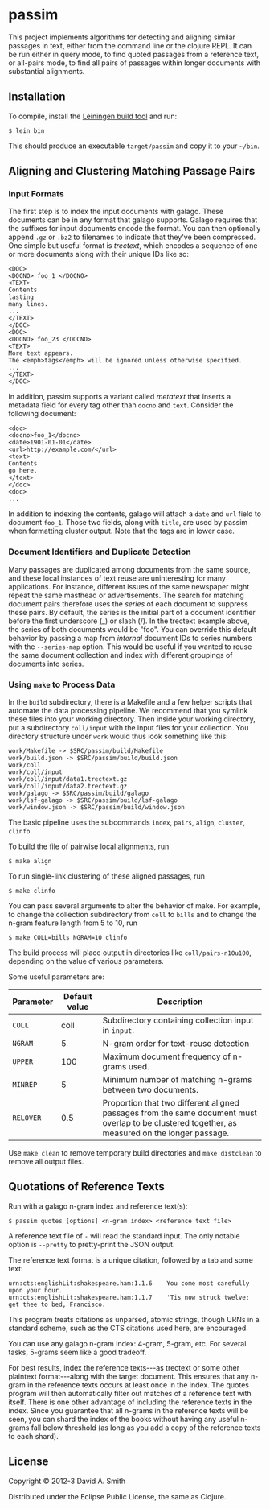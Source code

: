 # passim

This project implements algorithms for detecting and aligning similar
passages in text, either from the command line or the clojure REPL.
It can be run either in query mode, to find quoted passages from a
reference text, or all-pairs mode, to find all pairs of passages
within longer documents with substantial alignments.

## Installation

To compile, install the [Leiningen build tool](http://leiningen.org/)
and run:

    $ lein bin

This should produce an executable `target/passim` and copy it to your
`~/bin`.

## Aligning and Clustering Matching Passage Pairs

### Input Formats

The first step is to index the input documents with galago.  These
documents can be in any format that galago supports.  Galago requires
that the suffixes for input documents encode the format.  You can then
optionally append `.gz` or `.bz2` to filenames to indicate that
they've been compressed.  One simple but useful
format is _trectext_, which encodes a sequence of one or more
documents along with their unique IDs like so:

	<DOC>
	<DOCNO> foo_1 </DOCNO>
	<TEXT>
	Contents
	lasting
	many lines.
	...
	</TEXT>
	</DOC>
	<DOC>
	<DOCNO> foo_23 </DOCNO>
	<TEXT>
	More text appears.
	The <emph>tags</emph> will be ignored unless otherwise specified.
	...
	</TEXT>
	</DOC>

In addition, passim supports a variant called _metatext_ that
inserts a metadata field for every tag other than `docno` and
`text`.  Consider the following document:

	<doc>
	<docno>foo_1</docno>
	<date>1901-01-01</date>
	<url>http://example.com/</url>
	<text>
	Contents
	go here.
	</text>
	</doc>
	<doc>
	...

In addition to indexing the contents, galago will attach a `date` and
`url` field to document `foo_1`.  Those two fields, along with
`title`, are used by passim when formatting cluster output.  Note that
the tags are in lower case.

### Document Identifiers and Duplicate Detection

Many passages are duplicated among documents from the same source, and
these local instances of text reuse are uninteresting for many
applications.  For instance, different issues of the same newspaper
might repeat the same masthead or advertisements.  The search for
matching document pairs therefore uses the _series_ of each document
to suppress these pairs.  By default, the series is the initial part
of a document identifier before the first underscore (\_) or slash
(/).  In the trectext example above, the series of both documents
would be "foo".  You can override this default behavior by passing a
map from _internal_ document IDs to series numbers with the
`--series-map` option.  This would be useful if you wanted to reuse
the same document collection and index with different groupings of
documents into series.

### Using `make` to Process Data

In the `build` subdirectory, there is a Makefile and a few helper
scripts that automate the data processing pipeline.  We recommend that
you symlink these files into your working directory.  Then inside your
working directory, put a subdirectory `coll/input` with the input
files for your collection.  You directory structure under `work` would
thus look something like this:

	work/Makefile -> $SRC/passim/build/Makefile
	work/build.json -> $SRC/passim/build/build.json
	work/coll
	work/coll/input
	work/coll/input/data1.trectext.gz
	work/coll/input/data2.trectext.gz
	work/galago -> $SRC/passim/build/galago
	work/lsf-galago -> $SRC/passim/build/lsf-galago
	work/window.json -> $SRC/passim/build/window.json

The basic pipeline uses the subcommands `index`, `pairs`, `align`,
`cluster`, `clinfo`.

To build the file of pairwise local alignments, run

	$ make align

To run single-link clustering of these aligned passages, run

	$ make clinfo

You can pass several arguments to alter the behavior of make.  For
example, to change the collection subdirectory from `coll` to `bills`
and to change the n-gram feature length from 5 to 10, run

	$ make COLL=bills NGRAM=10 clinfo

The build process will place output in directories like
`coll/pairs-n10u100`, depending on the value of various parameters.

Some useful parameters are:

Parameter | Default value | Description
--------- | ------------- | -----------
`COLL` | coll | Subdirectory containing collection input in `input`.
`NGRAM` | 5 | N-gram order for text-reuse detection
`UPPER` | 100 | Maximum document frequency of n-grams used.
`MINREP` | 5 | Minimum number of matching n-grams between two documents.
`RELOVER` | 0.5 | Proportion that two different aligned passages from the same document must overlap to be clustered together, as measured on the longer passage.

Use `make clean` to remove temporary build directories and `make
distclean` to remove all output files.

## Quotations of Reference Texts

Run with a galago n-gram index and reference text(s):

	$ passim quotes [options] <n-gram index> <reference text file>

A reference text file of `-` will read the standard input.  The only
notable option is `--pretty` to pretty-print the JSON output.

The reference text format is a unique citation, followed by a tab and
some text:

	urn:cts:englishLit:shakespeare.ham:1.1.6	You come most carefully upon your hour.
	urn:cts:englishLit:shakespeare.ham:1.1.7	'Tis now struck twelve; get thee to bed, Francisco.

This program treats citations as unparsed, atomic strings, though URNs
in a standard scheme, such as the CTS citations used here, are
encouraged.

You can use any galago n-gram index: 4-gram, 5-gram, etc. For several
tasks, 5-grams seem like a good tradeoff.

For best results, index the reference texts---as trectext or some
other plaintext format---along with the target document.  This ensures
that any n-gram in the reference texts occurs at least once in the
index.  The quotes program will then automatically filter out matches
of a reference text with itself.  There is one other advantage of
including the reference texts in the index.  Since you guarantee that
all n-grams in the reference texts will be seen, you can shard the
index of the books without having any useful n-grams fall below
threshold (as long as you add a copy of the reference texts to each
shard).


## License

Copyright © 2012-3 David A. Smith

Distributed under the Eclipse Public License, the same as Clojure.
